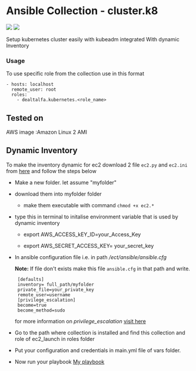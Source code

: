 # Ansible Collection - cluster.k8
 ![](https://img.shields.io/badge/K8-s-red)    ![](https://img.shields.io/badge/Ansible-2.9.%2B-brightgreen)

Setup kubernetes cluster easily with kubeadm integrated With dynamic Inventory 

### Usage

To use specific role from the collection use in this format

```
- hosts: localhost
  remote_user: root
  roles:
	- dealtalfa.kubernetes.<role_name>
```
Tested on 
----------
AWS image :Amazon Linux 2 AMI

Dynamic Inventory
-----------------
To make the inventory dynamic for ec2 download 2 file `ec2.py` and `ec2.ini` from [here](https://github.com/ansible/ansible/tree/stable-2.9/contrib/inventory)
and follow the steps below

 * Make a new folder. let assume "myfolder"

 * download them into myfolder folder

   -  make them executable with command `chmod +x ec2.*`

 * type this in terminal to initalise environment variable that is used by dynamic inventory

   -  export AWS_ACCESS_kEY_ID=your_Access_Key

   -  export AWS_SECRET_ACCESS_KEY= your_secret_key

 * In ansible configuration file i.e. in path */ect/ansible/ansible.cfg*

    **Note:** If file don't exists make this file `ansible.cfg` in that path and write.
		
		[defaults]
		inventory= full_path/myfolder
		private_file=your_private_key
		remote_user=username
		[privilege_escalation]
		become=true
		become_method=sudo

      for more information on _privilege_escalation_ [visit here](https://docs.ansible.com/ansible/latest/user_guide/become.html#become-directives) 			
 
 * Go to the path where collection is installed and find this collection and role of ec2_launch in roles folder 
 * Put your configuration and credentials in main.yml file of vars folder.
 * Now run your playbook
 [My playbook](https://github.com/DEALTALFA/collection.kube8s/blob/master/build/playbook.yml)
   


